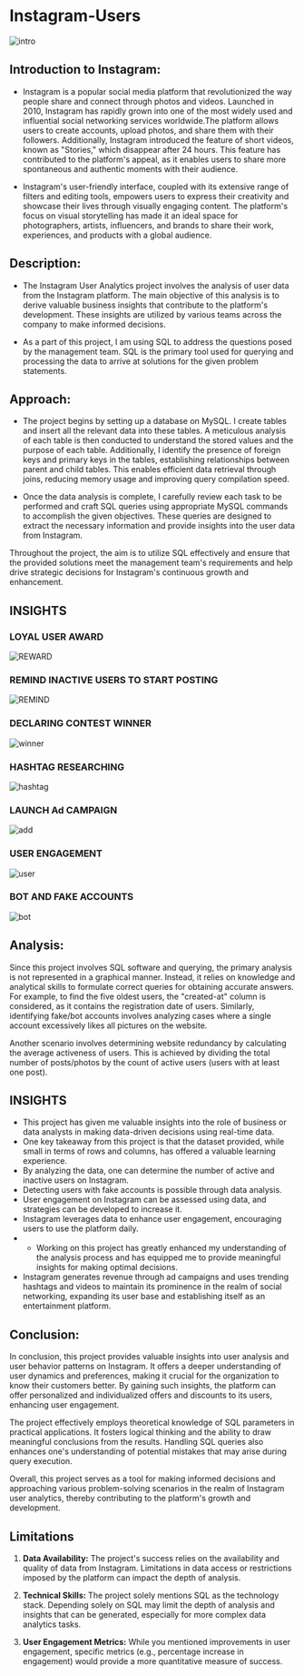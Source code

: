# Instagram-Users


![intro](https://github.com/anishkatoch/Instagram-Users/assets/130006013/a77bcf8d-95e3-40bd-b307-13bb7f82705a)


## Introduction to Instagram:

-   Instagram is a popular social media platform that revolutionized the way people share and connect through photos and videos. Launched in 2010, Instagram has rapidly grown into one of the most widely used and influential social networking services worldwide.The platform allows users to create accounts, upload photos, and share them with their followers. Additionally, Instagram introduced the feature of short videos, known as "Stories," which disappear after 24 hours. This feature has contributed to the platform's appeal, as it enables users to share more spontaneous and authentic moments with their audience.



-   Instagram's user-friendly interface, coupled with its extensive range of filters and editing tools, empowers users to express their creativity and showcase their lives through visually engaging content. The platform's focus on visual storytelling has made it an ideal space for photographers, artists, influencers, and brands to share their work, experiences, and products with a global audience.




## Description:


-  The Instagram User Analytics project involves the analysis of user data from the Instagram platform. The main objective of this analysis is to derive valuable business insights that contribute to the platform's development. These insights are utilized by various teams across the company to make informed decisions.

-  As a part of this project, I am using SQL to address the questions posed by the management team. SQL is the primary tool used for querying and processing the data to arrive at solutions for the given problem statements.



## Approach:



-  The project begins by setting up a database on MySQL. I create tables and insert all the relevant data into these tables. A meticulous analysis of each table is then conducted to understand the stored values and the purpose of each table. Additionally, I identify the presence of foreign keys and primary keys in the tables, establishing relationships between parent and child tables. This enables efficient data retrieval through joins, reducing memory usage and improving query compilation speed.

-  Once the data analysis is complete, I carefully review each task to be performed and craft SQL queries using appropriate MySQL commands to accomplish the given objectives. These queries are designed to extract the necessary information and provide insights into the user data from Instagram.

Throughout the project, the aim is to utilize SQL effectively and ensure that the provided solutions meet the management team's requirements and help drive strategic decisions for Instagram's continuous growth and enhancement.


## INSIGHTS

### LOYAL USER AWARD

![REWARD](https://github.com/anishkatoch/Instagram-Users/assets/130006013/fa320e2c-0959-49ca-9676-3b1cf156a175)


### REMIND INACTIVE USERS TO START POSTING

![REMIND](https://github.com/anishkatoch/Instagram-Users/assets/130006013/27dff75d-6854-4db3-b5a1-d24105dc6fe7)

### DECLARING CONTEST WINNER

![winner](https://github.com/anishkatoch/Instagram-Users/assets/130006013/776aab06-3655-4a9b-be60-21284e2d73a5)

### HASHTAG RESEARCHING

![hashtag](https://github.com/anishkatoch/Instagram-Users/assets/130006013/dbbf7b93-4e34-4ddf-af87-497f95e4341a)

### LAUNCH Ad CAMPAIGN

![add](https://github.com/anishkatoch/Instagram-Users/assets/130006013/e188421d-4dd3-4bbc-a413-508320f994ac)


### USER ENGAGEMENT

![user](https://github.com/anishkatoch/Instagram-Users/assets/130006013/78b6eb8e-760e-4c32-8de8-fc9b96cda755)


### BOT AND FAKE ACCOUNTS

![bot](https://github.com/anishkatoch/Instagram-Users/assets/130006013/0c15a998-ff57-4d89-980e-0ae6147828bd)


## Analysis:

Since this project involves SQL software and querying, the primary analysis is not represented in a graphical manner. Instead, it relies on knowledge and analytical skills to formulate correct queries for obtaining accurate answers. For example, to find the five oldest users, the "created-at" column is considered, as it contains the registration date of users. Similarly, identifying fake/bot accounts involves analyzing cases where a single account excessively likes all pictures on the website.

Another scenario involves determining website redundancy by calculating the average activeness of users. This is achieved by dividing the total number of posts/photos by the count of active users (users with at least one post).


## INSIGHTS

- This project has given me valuable insights into the role of business or data analysts in making data-driven decisions using real-time data.
- One key takeaway from this project is that the dataset provided, while small in terms of rows and columns, has offered a valuable learning experience.
- By analyzing the data, one can determine the number of active and inactive users on Instagram.
- Detecting users with fake accounts is possible through data analysis.
- User engagement on Instagram can be assessed using data, and strategies can be developed to increase it.
- Instagram leverages data to enhance user engagement, encouraging users to use the platform daily.
- - Working on this project has greatly enhanced my understanding of the analysis process and has equipped me to provide meaningful insights for making optimal decisions.
- Instagram generates revenue through ad campaigns and uses trending hashtags and videos to maintain its prominence in the realm of social networking, expanding its user base and establishing itself as an entertainment platform.




## Conclusion:

In conclusion, this project provides valuable insights into user analysis and user behavior patterns on Instagram. It offers a deeper understanding of user dynamics and preferences, making it crucial for the organization to know their customers better. By gaining such insights, the platform can offer personalized and individualized offers and discounts to its users, enhancing user engagement.

The project effectively employs theoretical knowledge of SQL parameters in practical applications. It fosters logical thinking and the ability to draw meaningful conclusions from the results. Handling SQL queries also enhances one's understanding of potential mistakes that may arise during query execution.

Overall, this project serves as a tool for making informed decisions and approaching various problem-solving scenarios in the realm of Instagram user analytics, thereby contributing to the platform's growth and development.




## Limitations



1. **Data Availability:** The project's success relies on the availability and quality of data from Instagram. Limitations in data access or restrictions imposed by the platform can impact the depth of analysis.


2. **Technical Skills:** The project solely mentions SQL as the technology stack. Depending solely on SQL may limit the depth of analysis and insights that can be generated, especially for more complex data analytics tasks.


3. **User Engagement Metrics:** While you mentioned improvements in user engagement, specific metrics (e.g., percentage increase in engagement) would provide a more quantitative measure of success.



